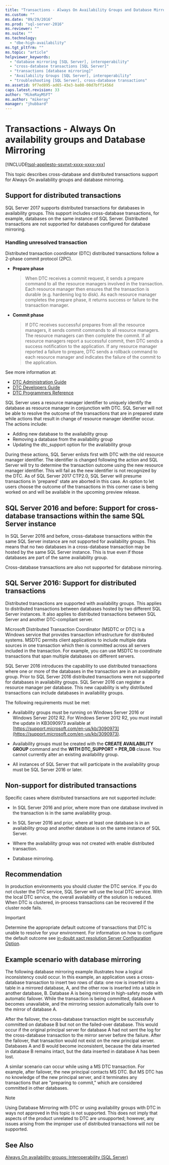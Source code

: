 ```yaml
---
title: "Transactions - Always On Availability Groups and Database Mirroring | Microsoft Docs"
ms.custom: ""
ms.date: "09/29/2016"
ms.prod: "sql-server-2016"
ms.reviewer: ""
ms.suite: ""
ms.technology: 
  - "dbe-high-availability"
ms.tgt_pltfrm: ""
ms.topic: "article"
helpviewer_keywords: 
  - "database mirroring [SQL Server], interoperability"
  - "cross-database transactions [SQL Server]"
  - "transactions [database mirroring]"
  - "Availability Groups [SQL Server], interoperability"
  - "troubleshooting [SQL Server], cross-database transactions"
ms.assetid: 9f7ed895-ad65-43e3-ba08-00d7bff1456d
caps.latest.revision: 33
author: "MikeRayMSFT"
ms.author: "mikeray"
manager: "jhubbard"
---
```

# Transactions - Always On availability groups and Database Mirroring
[!INCLUDE[tsql-appliesto-ssvnxt-xxxx-xxxx-xxx](../../../includes/tsql-appliesto-ssvnxt-xxxx-xxxx-xxx.md)]

This topic describes cross-database and distributed transactions support for Always On availability groups and database mirroring.  

## Support for distributed transactions

SQL Server 2017 supports distributed transactions for databases in availability groups. This support includes cross-database transactions, for example, databases on the same instance of SQL Server. Distributed transactions are not supported for databases configured for database mirroring.

### Handling unresolved transaction

Distributed transaction coordinator (DTC) distributed transactions follow a 2-phase commit protocol (2PC). 

- **Prepare phase**
   >When DTC receives a commit request, it sends a prepare command to all the resource managers involved in the transaction. Each resource manager then ensures that the transaction is durable (e.g. hardening log to disk). As each resource manager completes the prepare phase, it returns success or failure to the transaction manager.

- **Commit phase**
   >If DTC receives successful prepares from all the resource managers, it sends commit commands to all resource managers. The resource managers can then complete the commit. If all resource managers report a successful commit, then DTC sends a success notification to the application. If any resource manager reported a failure to prepare, DTC sends a rollback command to each resource manager and indicates the failure of the commit to the application.

See more information at:

- [DTC Administration Guide](http://msdn.microsoft.com/library/ms681291.aspx)
- [DTC Developers Guide](http://msdn.microsoft.com/library/ms679938.aspx)
- [DTC Programmers Reference](http://msdn.microsoft.com/library/ms686108.aspx)

SQL Server uses a resource manager identifier to uniquely identify the database as resource manager in conjunction with DTC. SQL Server will not be able to resolve the outcome of the transactions that are in prepared state while actions that result in change of resource manager identifier occur. The actions include:
- Adding new database to the availability group
- Removing a database from the availability group
- Updating the dtc_support option for the availability group

During these actions, SQL Server enlists first with DTC with the old resource manager identifier. The identifier is changed following the action and SQL Server will try to determine the transaction outcome using the new resource manager identifier. This will fail as the new identifier is not recognized by the DTC. As of SQL Server 2017 CTP2.0, SQL Server will presume transactions in 'prepared' state are aborted in this case.
An option to let users choose the outcome of the transactions in this corner case is being worked on and will be available in the upcoming preview release.


## SQL Server 2016 and before: Support for cross-database transactions within the same SQL Server instance  

In SQL Server 2016 and before, cross-database transactions within the same SQL Server instance are not supported for availability groups. This means that no two databases in a cross-database transaction may be hosted by the same SQL Server instance. This is true even if those databases are part of the same availability group.  
  
Cross-database transactions are also not supported for database mirroring.  
  
##  <a name="dtcsupport"></a> SQL Server 2016: Support for distributed transactions  
Distributed transactions are supported with availability groups. This applies to distributed transactions between databases hosted by two different SQL Server instances. It also applies to distributed transactions between SQL Server and another DTC-compliant server.  
 
Microsoft Distributed Transaction Coordinator (MSDTC or DTC) is a Windows service that provides transaction infrastructure for distributed systems. MSDTC permits client applications to include multiple data sources in one transaction which then is committed across all servers included in the transaction. For example, you can use MSDTC to coordinate transactions that span multiple databases on different servers.

SQL Server 2016 introduces the capability to use distributed transactions where one or more of the databases in the transaction are in an availability group. Prior to SQL Server 2016 distributed transactions were not supported for databases in availability groups. SQL Server 2016 can register a resource manager per database. This new capability is why distributed transactions can include databases in availability groups.

  
 The following requirements must be met:  
  
-   Availability groups must be running on Windows Server 2016 or Windows Server 2012 R2. For Windows Server 2012 R2, you must install the update in KB3090973 available at [https://support.microsoft.com/en-us/kb/3090973](https://support.microsoft.com/en-us/kb/3090973).  
  
-   Availability groups must be created with the **CREATE AVAILABILITY GROUP** command and the **WITH DTC_SUPPORT = PER_DB** clause. You cannot currently alter an existing availability group.  

- All instances of SQL Server  that will participate in the availability group must be SQL Server 2016 or later.
  
 
 ## Non-support for distributed transactions
 Specific cases where distributed transactions are not supported include:
 
 - In SQL Server 2016 and prior, where more than one database involved in the transaction is in the same availability group.
 
 - In SQL Server 2016 and prior, where at least one database is in an availability group and another database is on the same instance of SQL Server. 
 
 - Where the availability group was not created with enable distributed transaction.
 
 - Database mirroring.
 
 ## Recommendation
 In production environments you should cluster the DTC service. If you do not cluster the DTC service, SQL Server will use the local DTC service. With the local DTC service, the overall availability of the solution is reduced. When DTC is clustered, in-process transactions can be recovered if the cluster node fails.
 
 > [!IMPORTANT]
 > Determine the appropriate default outcome of transactions that DTC is unable to resolve for your environment.  For information on how to configure the default outcome see [in-doubt xact resolution Server Configuration Option](../../../database-engine/configure-windows/in-doubt-xact-resolution-server-configuration-option.md).
  
## Example scenario with database mirroring  
 The following database mirroring example illustrates how a logical inconsistency could occur. In this example, an application uses a cross-database transaction to insert two rows of data: one row is inserted into a table in a mirrored database, A, and the other row is inserted into a table in another database, B. Database A is being mirrored in high-safety mode with automatic failover. While the transaction is being committed, database A becomes unavailable, and the mirroring session automatically fails over to the mirror of database A.  
  
 After the failover, the cross-database transaction might be successfully committed on database B but not on the failed-over database. This would occur if the original principal server for database A had not sent the log for the cross-database transaction to the mirror server before the failure. After the failover, that transaction would not exist on the new principal server. Databases A and B would become inconsistent, because the data inserted in database B remains intact, but the data inserted in database A has been lost.  
  
 A similar scenario can occur while using a MS DTC transaction. For example, after failover, the new principal contacts MS DTC. But MS DTC has no knowledge of the new principal server, and it terminates any transactions that are "preparing to commit," which are considered committed in other databases.  
  
> [!NOTE]  
>  Using Database Mirroring with DTC or using availability groups with DTC in ways not approved in this topic is not supported.  This does not imply that aspects of the product unrelated to DTC are unsupported; however, any issues arising from the improper use of distributed transactions will not be supported.  
  
## See Also  
 [Always On availability groups: Interoperability &#40;SQL Server&#41;](../../../database-engine/availability-groups/windows/always-on-availability-groups-interoperability-sql-server.md)  
  
  
